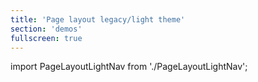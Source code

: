 ```yaml
---
title: 'Page layout legacy/light theme'
section: 'demos'
fullscreen: true
---
```


import PageLayoutLightNav from './PageLayoutLightNav';

<PageLayoutLightNav />
